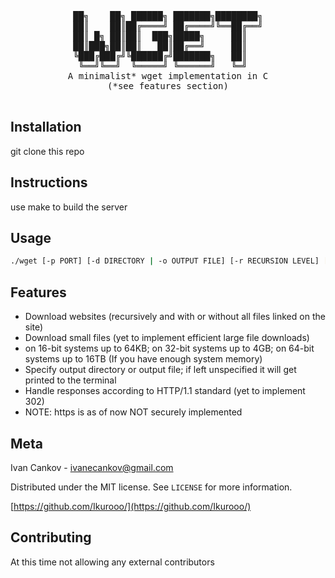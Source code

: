 <div align="center">
<pre>
██╗    ██╗ ██████╗ ███████╗████████╗
██║    ██║██╔════╝ ██╔════╝╚══██╔══╝
██║ █╗ ██║██║  ███╗█████╗     ██║   
██║███╗██║██║   ██║██╔══╝     ██║   
╚███╔███╔╝╚██████╔╝███████╗   ██║   
 ╚══╝╚══╝  ╚═════╝ ╚══════╝   ╚═╝   
A minimalist* wget implementation in C
(*see features section)

</pre>
</div>

## Installation

git clone this repo

## Instructions

use make to build the server

## Usage

```sh
./wget [-p PORT] [-d DIRECTORY | -o OUTPUT FILE] [-r RECURSION LEVEL] [-g] URL
```

## Features
- Download websites (recursively and with or without all files linked on the site)
- Download small files (yet to implement efficient large file downloads)
- on 16-bit systems up to 64KB; on 32-bit systems up to 4GB; on 64-bit systems up to 16TB (If you have enough system memory)
- Specify output directory or output file; if left unspecified it will get printed to the terminal
- Handle responses according to HTTP/1.1 standard (yet to implement 302)
- NOTE: https is as of now NOT securely implemented

## Meta
Ivan Cankov - ivanecankov@gmail.com

Distributed under the MIT license. See `LICENSE` for more information.

[https://github.com/Ikurooo/](https://github.com/Ikurooo/)

## Contributing
At this time not allowing any external contributors
